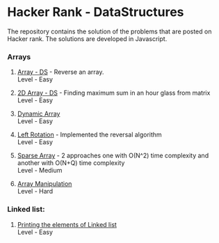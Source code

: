 # Hacker Rank - DataStructures
The repository contains the solution of the problems that are posted on Hacker rank. The solutions are developed in Javascript.

### Arrays

1. [Array - DS](https://github.com/Namratasanger/HackerRank-DataStructures/blob/master/Array-DS.js) - Reverse an array. <br/>
    Level - Easy

2. [2D Array - DS](https://github.com/Namratasanger/HackerRank-DataStructures/blob/master/2D%20Array%20-%20DS.js) - Finding maximum sum in an hour glass from matrix <br/>
    Level - Easy
    
3. [Dynamic Array](https://github.com/Namratasanger/HackerRank-DataStructures/blob/master/DynamicArray.js) <br/>
    Level - Easy
    
4. [Left Rotation](https://github.com/Namratasanger/HackerRank-DataStructures/blob/master/LeftRotation.js) - Implemented the reversal algorithm <br/>
    Level - Easy
    
5. [Sparse Array](https://github.com/Namratasanger/HackerRank-DataStructures/blob/master/SparseArray.js) - 2 approaches one with O(N^2) time complexity and another with O(N+Q) time complexity <br/>
    Level - Medium

6. [Array Manipulation](https://github.com/Namratasanger/HackerRank-DataStructures/blob/master/ArrayManipulation.js) <br/>
    Level - Hard

### Linked list:
1. [Printing the elements of Linked list](https://github.com/Namratasanger/HackerRank-DataStructures/blob/master/Linkedlist/Print%20the%20elements%20of%20Linked%20List.js) <br/>
    Level - Easy
